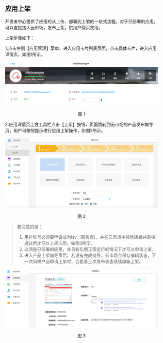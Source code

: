 ## 应用上架

开发者中心提供了应用的从上传、部署到上架的一站式流程。对于已部署的应用，可以直接接入云市场，发布上架，供用户购买使用。

上架步骤如下：

1.点击左侧【应用管理】菜单，进入应用卡片列表页面，点击具体卡片，进入应用详情页，如图1所示。

<div align=center>
<img src="images/respool_9.png"/>
</div>

<p align="center">图 1</p>

2.应用详情页上方工具栏点击【上架】按钮，页面跳转到云市场的产品发布向导页，用户可按照提示进行应用上架操作，如图2所示。

<div align=center>
<img src="images/respool_10.png"/>
</div>

<p align="center">图 2</p>

> 要注意的是：
> 
> 1. 用户账号必须要申请成为isv（服务商），并在云市场中装修店铺并审核通过后才可以上架应用，如图3所示。
> 2. 必须是已部署的应用，并且有实例正常运行的情况下才可以申请上架。
> 3. 进入产品上架向导页后，若没有完成向导，云市场会保存编辑状态，下一次同样产品申请上架时，会接着上次发布状态继续编辑上架。

<div align=center>
<img src="images/respool_8.png"/>
</div>

<p align="center">图 3</p>